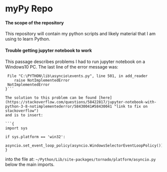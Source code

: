 <h1> myPy Repo </h1>

<h4>The scope of the repository</h4>
<p>This repository will contain my python scripts and likely material that I am using to learn Python.</p>

<h4>Trouble getting jupyter notebook to work</h4>
<p>This passage describes problems I had to run jupyter notebook on a Windows10 PC. 
The last line of the error message was:

```{
 File "C:\PYTHON\lib\asyncio\events.py", line 501, in add_reader
    raise NotImplementedError
 NotImplementedError
}```

The solution to this problem can be found [here](https://stackoverflow.com/questions/58422817/jupyter-notebook-with-python-3-8-notimplementederror/58430041#58430041 "link to fix on stackoverflow")
and is to insert:

```{
import sys

if sys.platform == 'win32':
    asyncio.set_event_loop_policy(asyncio.WindowsSelectorEventLoopPolicy())
}
```

into the file at: `~/Python/Lib/site-packages/tornado/platform/asyncio.py`
below the main imports.</p>